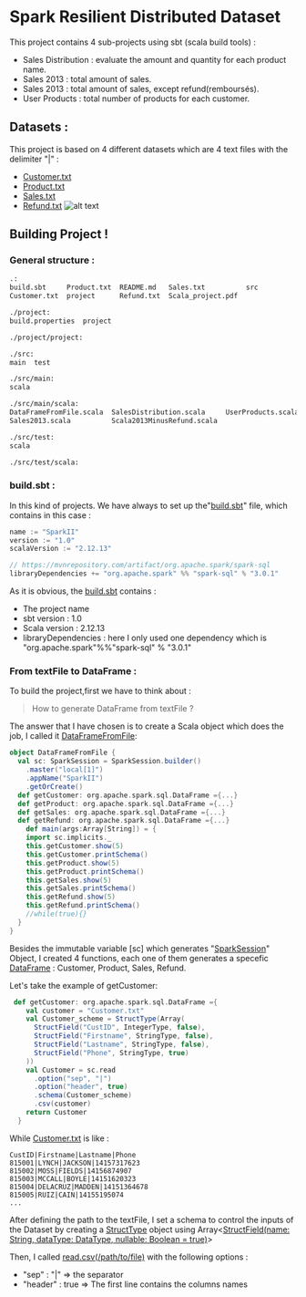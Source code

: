# Spark Resilient Distributed Dataset
This project contains 4 sub-projects using sbt (scala build tools) :
  - Sales Distribution : evaluate the amount and quantity for each product name.
  - Sales 2013 : total amount of sales.
  - Sales 2013 : total amount of sales, except refund(remboursés).
  - User Products : total number of products for each customer.
## Datasets :
This project is based on 4 different datasets which are 4 text files with the delimiter "|" : 
- [Customer.txt](https://github.com/RIALI-MOUAD/RIALI-MOUAD-Spark-Resilient-Distributed-Dataset/blob/main/Customer.txt) 
- [Product.txt](https://github.com/RIALI-MOUAD/RIALI-MOUAD-Spark-Resilient-Distributed-Dataset/blob/main/Product.txt) 
- [Sales.txt](https://github.com/RIALI-MOUAD/RIALI-MOUAD-Spark-Resilient-Distributed-Dataset/blob/main/Sales.txt) 
- [Refund.txt](https://github.com/RIALI-MOUAD/RIALI-MOUAD-Spark-Resilient-Distributed-Dataset/blob/main/Refund.txt) 
![alt text](https://github.com/RIALI-MOUAD/RIALI-MOUAD-Spark-Resilient-Distributed-Dataset/blob/main/data%20warehouse.png)

## Building Project !
### General structure :
```bash
.:
build.sbt     Product.txt  README.md   Sales.txt          src
Customer.txt  project      Refund.txt  Scala_project.pdf

./project:
build.properties  project

./project/project:

./src:
main  test

./src/main:
scala

./src/main/scala:
DataFrameFromFile.scala  SalesDistribution.scala     UserProducts.scala
Sales2013.scala          Scala2013MinusRefund.scala

./src/test:
scala

./src/test/scala:
```

### build.sbt :
In this kind of projects. We have always to set up the"[build.sbt]()" file, which contains in this case :
```scala
name := "SparkII"
version := "1.0"
scalaVersion := "2.12.13"

// https://mvnrepository.com/artifact/org.apache.spark/spark-sql
libraryDependencies += "org.apache.spark" %% "spark-sql" % "3.0.1"
```
As it is obvious, the [build.sbt]() contains :
  - The project name
  - sbt version : 1.0
  - Scala version : 2.12.13
  - libraryDependencies : here I only used one dependency which is "org.apache.spark"%%"spark-sql" % "3.0.1" 
  
### From textFile to DataFrame :

To build the project,first we have to think about :
> How to generate DataFrame from textFile ?

The answer that I have chosen is to create a Scala object which does the job, I called it [DataFrameFromFile]():
```scala
object DataFrameFromFile {
  val sc: SparkSession = SparkSession.builder()
    .master("local[1]")
    .appName("SparkII")
    .getOrCreate()
  def getCustomer: org.apache.spark.sql.DataFrame ={...}
  def getProduct: org.apache.spark.sql.DataFrame ={...}
  def getSales: org.apache.spark.sql.DataFrame ={...}
  def getRefund: org.apache.spark.sql.DataFrame ={...}
    def main(args:Array[String]) = {
    import sc.implicits._
    this.getCustomer.show(5)
    this.getCustomer.printSchema()
    this.getProduct.show(5)
    this.getProduct.printSchema()
    this.getSales.show(5)
    this.getSales.printSchema()
    this.getRefund.show(5)
    this.getRefund.printSchema()
    //while(true){}
  }
}
```

Besides the immutable variable [sc] which generates  "[SparkSession](https://spark.apache.org/docs/latest/api/scala/org/apache/spark/sql/SparkSession.html)" Object, I created 4 functions, each one of them generates a specefic [DataFrame](https://spark.apache.org/docs/latest/api/scala/org/apache/spark/sql/index.html#DataFrame=org.apache.spark.sql.Dataset[org.apache.spark.sql.Row]) : Customer, Product, Sales, Refund.

Let's take the example of getCustomer:
```scala
 def getCustomer: org.apache.spark.sql.DataFrame ={
    val customer = "Customer.txt"
    val Customer_scheme = StructType(Array(
      StructField("CustID", IntegerType, false),
      StructField("Firstname", StringType, false),
      StructField("Lastname", StringType, false),
      StructField("Phone", StringType, true)
    ))
    val Customer = sc.read
      .option("sep", "|")
      .option("header", true)
      .schema(Customer_scheme)
      .csv(customer)
    return Customer
  }
```
While [Customer.txt]() is like : 
```
CustID|Firstname|Lastname|Phone
815001|LYNCH|JACKSON|14157317623
815002|MOSS|FIELDS|14156874907
815003|MCCALL|BOYLE|14151620323
815004|DELACRUZ|MADDEN|14151364678
815005|RUIZ|CAIN|14155195074
...
```

After defining the path to the textFile, I set a schema to control the inputs of the Dataset by creating a [StructType](https://spark.apache.org/docs/latest/api/scala/org/apache/spark/sql/types/StructType.html) object using Array<[StructField(name: String, dataType: DataType, nullable: Boolean = true)](https://spark.apache.org/docs/latest/api/scala/org/apache/spark/sql/types/StructField.html)>  

Then, I called [read.csv(/path/to/file)](https://spark.apache.org/docs/latest/api/scala/org/apache/spark/sql/SparkSession.html#read:org.apache.spark.sql.DataFrameReader) with the following options :
* "sep" : "|" => the separator
* "header" : true => The first line contains the columns names
